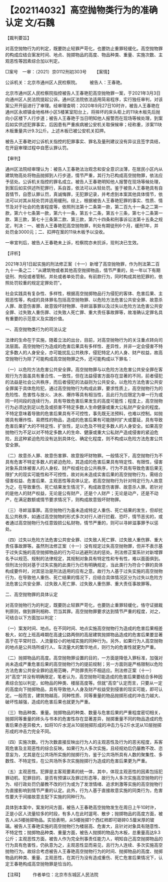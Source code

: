 # 【202114032】高空抛物类行为的准确认定 文/石魏

【裁判要旨】

对高空抛物行为的判定，既要防止轻罪严苛化，也要防止重罪轻缓化。高空抛物罪的构成应结合案发时间、地点、抛掷物品的高度、物品种类、重量、实施次数、主观恶性等因素综合加以判定。

□案号　一审：（2021）京0112刑初303号 　　【案情】

公诉机关：北京市通州区人民检察院。 　　被告人：王春艳。

北京市通州区人民检察院指控被告人王春艳犯高空抛物罪一案，于2021年3月3日向通州区人民法院提起公诉。通州区法院依法适用简易程序，实行独任审判，对该案公开开庭进行了审理。经审理查明：2020年9月27日10时许，被告人王春艳在通州区永顺镇金地格林小区5楼某室阳台上，将摔坏的床头柜上的11块木板先后抛向小区楼下人行步道；被告人王春艳于当日明知他人报警而在现场等候处理，到案后如实供述犯罪事实，后因患有严重疾病被公安机关取保候审；经称重，涉案11块木板重量共计9.3公斤。上述木板已被公安机关扣押。

被告人王春艳对公诉机关指控的犯罪事实、罪名及量刑建议没有异议且签字具结，在开庭审理过程中自愿认罪认罚。

【审判】

通州区法院经审理认为：被告人王春艳法治观念和安全意识淡薄，在居民小区内从建筑物高处将物品抛掷到人行步道，情节严重，其行为已构成高空抛物罪，依法应予惩处。公诉机关指控的罪名成立。被告人王春艳明知他人报警在现场等候处理，到案后如实供述所犯罪行，系自首，依法可以从轻处罚。鉴于被告人王春艳具有自首情节，自愿认罪认罚，真诚悔罪，无犯罪记录，并考虑到本案其他具体情节，依法可以对其从轻处罚并适用缓刑。综上，根据被告人王春艳犯罪的事实、性质、情节及对于社会的危害程度等，依照刑法第十二条第一款，第二百九十一条之二第一款，第六十七条第一款，第六十一条，第五十二条，第五十三条，第七十二条第一款、第三款，第七十三条第二款、第三款，第六十四条和刑事诉讼法第十五条之规定，判决：一、被告人王春艳犯高空抛物罪，判处有期徒刑6个月，缓刑1年，并处罚金3000元；二、扣押在案的11块木板予以没收。

一审宣判后，被告人王春艳未上诉，检察院亦未抗诉，现判决已生效。

【评析】

2021年3月1日起实施的刑法修正案（十一）新增了高空抛物罪，作为刑法第二百九十一条之二："从建筑物或者其他高空抛掷物品，情节严重的，处一年以下有期徒刑、拘役或者管制，并处或者单处罚金。有前款行为，同时构成其他犯罪的，依照处罚较重的规定定罪处罚"。

社会实践具有复杂性、多样性，根据高空抛掷物品行为侵犯的客体、危害后果、主观恶性等，构成的具体罪名包括高空抛物罪、以危险方法危害公共安全罪、故意杀人罪、故意伤害罪、故意毁坏财物罪、寻衅滋事罪以及过失以危险方法危害公共安全罪、过失致人重伤罪、过失致人死亡罪、重大责任事故罪等，故准确认定罪名具有重要的示范意义及实践价值。

一、高空抛物类行为的司法认定

法律的生命在于实施，随着立法的出台，目前，对高空抛物行为的关注重点转向司法层面。高空抛物行为造成的危害后果具有多样性、差异性，并非一定会侵害不特定多数人的人身安全，亦可能扰乱公共秩序，侵犯特定人的人身、财产权益，故高空抛物行为除了可能构成高空抛物罪之外，还可能构成以下罪名：

（一）以危险方法危害公共安全罪。高空抛物罪与以危险方法危害公共安全罪在客观行为方面虽具有重合性、一致性，但在法益侵害方面存在显著的不同，前者侵犯的法益是社会公共秩序，而后者侵犯的法益则为公共安全。以危险方法危害公共安全罪属于具体危险犯，通过高空抛物行为构成此罪，要求性质上，高空抛物行为的危险性、危害性与放火、决水、爆炸等具有相当性，且此行为应限定为单一行为或同一时间段的连续行为，具有导致危害后果发生的高度可能性；程度上，高空抛物行为必须达到足以危及或损害不特定多数人生命健康或重大公私财产安全的程度。不特定意味着导致的危害后果具有不可控性，事先既无法预料，也难以控制。如抛掷具有爆炸性、易燃性的物品，造成的危害后果有可能随时扩大或蔓延，具有导致危害后果扩大的不特定性、扩张性，足以危及不特定多数人的人身安全。如果高空抛物行为不足以对不特定多数人的生命、健康或重大公私财产造成侵害的紧迫危险，且这种紧迫危险没有达到具体化、确定化程度，则不构成以危险方法危害公共安全罪。

（二）故意杀人罪、故意伤害罪、故意毁坏财物罪。一般情况下，高空抛物行为不具有危害不特定多数人的紧迫危险，其造成的危害后果具有特定性、有限性，侵害对象系具体被害人的人身权、财产权或社会公共秩序，行为不具有导致危害后果无限扩大的现实可能性和不可控性，故对尚未造成实害后果的高空抛物行为，需结合侵害权益、危害后果、主观恶性等具体认定。若高空抛物行为针对特定行为人故意为之，在导致重伤、死亡结果发生情况下，构成故意伤害罪、故意杀人罪。若针对的是他人的财产权益，无论是公有财产，还是个人财产；无论是动产，还是不动产，在满足数额或情节要求情况下，则构成故意毁坏财物罪。

（三）寻衅滋事罪。高空抛物行为虽未造成特定人重伤、死亡结果的发生，但却扰乱公共秩序，如通过高空抛物的形式多次对行人进行拦截、恐吓，情节恶劣的，或者通过高空抛物行为任意毁损公私财物，情节严重的，则可以寻衅滋事罪予以惩处。

（四）过失以危险方法危害公共安全罪、过失致人死亡罪、过失致人重伤罪、重大责任事故罪等。虽然刑法修正案（十一）没有规定过失高空抛物罪，但并不表示基于过失实施的高空抛掷物品的行为可以逃避刑法的惩处。刑法修正案系针对新增罪名予以规范、规制的法律规定，其规制对象具有特定性和专有性，难以面面俱到。但刑法分则对基于过失实施的此类行为已有明确规定，当此类行为符合个罪的具体构成要件时，对其惩治是刑法适用的应有之意。故行为人基于过失实施的高空抛物行为，在导致他人重伤、死亡结果的情况下，应结合具体情况区分为过失以危险方法危害公共安全罪、过失致人死亡罪、过失致人重伤罪、重大责任事故罪等。

二、高空抛物罪的具体认定

对高空抛物行为的判定，既要防止轻罪严苛化，也要防止重罪轻缓化，恪守证据裁判原则，做到罪刑相称、罚当其罪。高空抛物罪要求达到情节严重的程度，对之，可结合以下方面加以判定：

（一）案发时间、地点。在不同时间、地点实施高空抛物行为造成的危害后果相差极大，如在上班高峰期在高速公路两侧的高层建筑抛掷物品造成的危害后果要显著高于在平常时日、人流量较小的地域实施的同种行为。另外，如果行为人高空抛物的地点是公共场所或行人、车流量大的繁华地点，则行为的危害性就更为严重。

（二）抛掷物品的高度。高空抛物罪设置的目的，一方面是降低入罪标准，加强对尚未造成严重危害后果的高空抛物行为的提前规制；另一方面则是严格限制以危险方法危害公共安全罪的适用范畴，严防罪责刑不相适应。刑法修正案（十一）对"高空"并没有明确限定，笔者认为，高空抛物可能造成的危害后果要结合多种因素综合加以判定，如物品的种类、楼层高度等。但就"高空"认定而言，只要从一定的高度向下抛掷物品，具有导致他人人身及财产权益受到侵害的现实可能，即可认定。一般而言，建筑物越高，同种性质、同等重量的物品抛掷形成的冲击力越大、破坏性越强，造成的危害后果也就更为严重。

（三）物品种类、重量。抛掷物品的种类、数量与危害后果的严重程度密切相关，抛掷同等重量的砖头与书本的危害性存在显著差异，抛掷重量不同的物品造成的危害后果亦差异极大，如将10斤水泥从10层抛掷形成的冲击力与2斤水泥从10层抛掷形成的冲击力完全不同。

（四）实施次数。行为次数直接反映出行为人的主观恶性及行为的恶劣程度，系客观危害及主观恶性的综合反映。如果行为人多次实施，且经规劝后仍屡教不改、恣意妄为，尤其是在公共场所实施的抛掷行为，鉴于公共场所具有人数的聚集性、多数性、不特定性，在公共场所多次实施抛掷行为造成的危害后果更为严重。

（五）主观恶性。犯罪是主客观要素的统一体，其中，体现主观恶性的因素包括犯罪动机、犯罪目的、是否有预谋以及罪过形态等，故行为人多次实施高空抛物的行为、经行政处罚仍屡教不改的行为或为了发泄情绪、追求刺激等实施的高空抛物行为直接影响到情节严重的认定。此外，行为人基于直接故意实施的同类行为，危害性要大于间接故意支配下实施的同种行为。

具体到本案中，案发时间方面，被告人王春艳高空抛物发生在周日上午10时许，正是小区人流量较多的时段，有多人在此时遛弯、散步；抛掷物品的高度方面，被告人从5楼抛掷物品。实验表明，从5楼抛掷1个西红柿即可砸碎0.5厘米厚的玻璃。被告人王春艳实施的高空抛物行为楼层高、危害大，且针对对象具有随意性、不特定性；抛掷物品种类、重量方面，被告人抛掷的物品为木板，总重量高达9.3公斤；主观恶性方面，被告人作为完全刑事责任能力人，明知自己高空抛掷物品的行为具有危害性，仍执意为之，主观恶性显而易见，且行为人连续、多次实施高空抛物行为。故综合考虑被告人王春艳高空抛物行为的时间、抛掷物品的高度、抛掷物品的种类、重量、主观恶性，在其行为没有造成重伤、死亡危害后果情况下，认定王春艳构成高空抛物罪是恰当的。

【注释】 　　作者单位：北京市东城区人民法院
